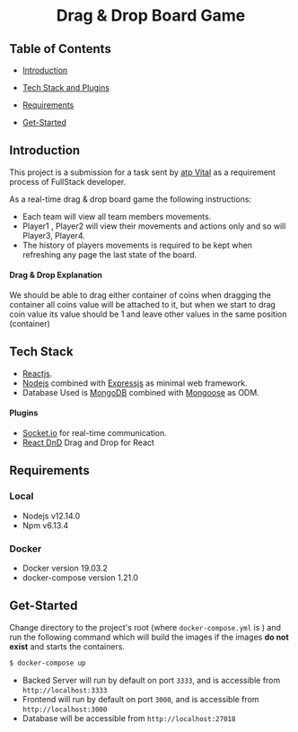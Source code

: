 <h1  align="center"> Drag & Drop Board Game </h1>

## Table of Contents

- [Introduction](#introduction)

- [Tech Stack and Plugins](#tech-stack)

- [Requirements](#requirements)

- [Get-Started](#get-started)

## Introduction

This project is a submission for a task sent by [atp Vital](https://atpvital.com/) as a requirement process of FullStack developer.

As a real-time drag & drop board game the following instructions:


- Each team will view all team members movements.
- Player1 , Player2 will view their movements and actions only and so will Player3, Player4.
- The history of players movements is required to be kept when refreshing any page the last state of the board.

#### Drag & Drop Explanation

We should be able to drag either container of coins when dragging the container all coins value will be attached to it,
but when we start to drag coin value its value should be 1 and leave other values in the same position (container)


## Tech Stack

- [Reactjs](https://reactjs.org/).
- [Nodejs](https://nodejs.org/) combined with [Expressjs](https://expressjs.com) as minimal web framework.
- Database Used is [MongoDB](https://www.mongodb.com/) combined with [Mongoose](https://mongoosejs.com/) as ODM.

#### Plugins
-  [Socket.io](https://socket.io/docs/v4/) for real-time communication.
-  [React DnD](https://react-dnd.github.io/react-dnd/about) Drag and Drop for React

## Requirements

  ### Local

  - Nodejs v12.14.0
  - Npm v6.13.4

  ### Docker

  - Docker version 19.03.2
  - docker-compose version 1.21.0



## Get-Started

  Change directory to the project's root (where `docker-compose.yml` is ) and run the following command which will build the images if the images **do not exist** and starts the containers.

  ```bash
  $ docker-compose up
  ```

  - Backed Server will run by default on port `3333`, and is accessible from `http://localhost:3333`
  - Frontend will run by default on port `3000`, and is accessible from `http://localhost:3000`
  - Database will be accessible from `http://localhost:27018`

